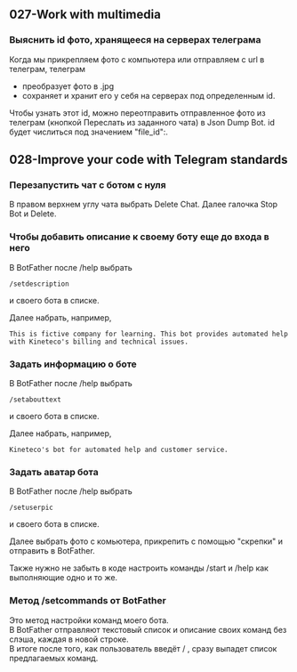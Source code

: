 ## 027-Work with multimedia

### Выяснить id фото, хранящееся на серверах телеграма

Когда мы прикрепляем фото с компьютера или отправляем с url в телеграм, телеграм
- преобразует фото в .jpg
- сохраняет и хранит его у себя на серверах под определенным id.

Чтобы узнать этот id, можно переотправить отправленное фото из телеграм (кнопкой Переслать из заданного чата) в Json Dump Bot. id будет числиться под значением "file_id":.

## 028-Improve your code with Telegram standards

### Перезапустить чат с ботом с нуля

В правом верхнем углу чата выбрать Delete Chat. Далее галочка Stop Bot и Delete.

### Чтобы добавить описание к своему боту еще до входа в него

В BotFather после /help выбрать 

    /setdescription

и своего бота в списке.

Далее набрать, например,

    This is fictive company for learning. This bot provides automated help with Kineteco's billing and technical issues.

### Задать информацию о боте

В BotFather после /help выбрать

    /setabouttext

и своего бота в списке.

Далее набрать, например,

    Kineteco's bot for automated help and customer service.

### Задать аватар бота

В BotFather после /help выбрать

    /setuserpic

и своего бота в списке.

Далее выбрать фото с комьютера, прикрепить с помощью "скрепки" и отправить в BotFather.

Также нужно не забыть в коде настроить команды /start и /help как выполняющие одно и то же.

### Метод /setcommands от BotFather

Это метод настройки команд моего бота.  
В BotFather отправляют текстовый список и описание своих команд без слэша, каждая в новой строке.    
В итоге после того, как пользователь введёт / , сразу выпадет список предлагаемых команд.

##

